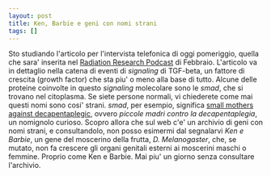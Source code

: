 ```yaml
---
layout: post
title: Ken, Barbie e geni con nomi strani
tags: []
---
```


Sto studiando l'articolo per l'intervista telefonica di oggi pomeriggio, quella che sara' inserita nel [Radiation Research Podcast](http://www.radres.org/podcast) di Febbraio. L'articolo va in dettaglio nella catena di eventi di *signaling* di TGF-beta, un fattore di crescita (growth factor) che sta piu' o meno alla base di tutto. Alcune delle proteine coinvolte in questo *signaling* molecolare sono le *smad*, che si trovano nel citoplasma. Se siete persone normali, vi chiederete come mai questi nomi sono cosi' strani. *smad*, per esempio, significa [small mothers against decapentaplegic](http://tinman.nikunnakki.info/?q=node/52), ovvero *piccole madri contro la decapentaplegia*, un nomignolo curioso. Scopro allora che sul web c'e' un archivio di geni con nomi strani, e consultandolo, non posso esimermi dal segnalarvi *Ken e Barbie*, un gene del moscerino della frutta, *D. Melanogaster*, che, se mutato, non fa crescere gli organi genitali esterni ai moscerini maschi o femmine. Proprio come Ken e Barbie.
Mai piu' un giorno senza consultare l'archivio.
